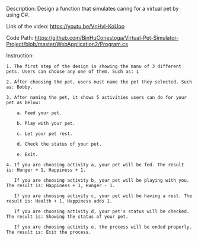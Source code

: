 Description: Design a function that simulates caring for a virtual pet by using C#.


Link of the video: https://youtu.be/VnHvl-KoUoo

Code Path: https://github.com/BinHuConestoga/Virtual-Pet-Simulator-Project/blob/master/WebApplication2/Program.cs


Instruction: 

	1. The first step of the design is showing the manu of 3 different pets. Users can choose any one of them. Such as: 1

	2. After choosing the pet, users must name the pet they selected. Such as: Bobby.

	3. After naming the pet, it shows 5 activities users can do for your pet as below:

		a. Feed your pet.

		b. Play with your pet.

		c. Let your pet rest.

		d. Check the status of your pet.

		e. Exit.

	4. If you are choosing activity a, your pet will be fed. The result is: Hunger + 1, Happiness + 1.

	   If you are choosing activity b, your pet will be playing with you. The result is: Happiness + 1, Hunger - 1.

	   If you are choosing activity c, your pet will be having a rest. The result is: Health + 1, Happiness adds 1.

	   If you are choosing activity d, your pet's status will be checked. The result is: Showing the status of your pet.

	   If you are choosing activity e, the process will be ended properly. The result is: Exit the process.

